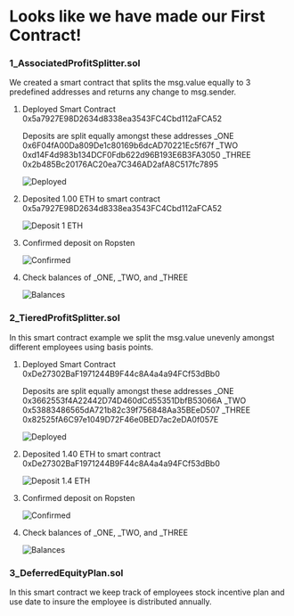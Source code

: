 # Looks like we have made our First Contract!

### 1_AssociatedProfitSplitter.sol
We created a smart contract that splits the msg.value equally to 3 predefined addresses and returns any change to msg.sender.  

1.  Deployed Smart Contract 0x5a7927E98D2634d8338ea3543FC4Cbd112aFCA52

    Deposits are split equally amongst these addresses
    _ONE        0x6F04fA00Da809De1c80169b6dcAD70221Ec5f67f 
    _TWO        0xd14F4d983b134DCF0Fdb622d96B193E6B3FA3050
    _THREE      0x2b485Bc20176AC20ea7C346AD2afA8C517fc7895

    ![Deployed](Images/1.0_deploy_contract.PNG)

2.  Deposited 1.00 ETH to smart contract 0x5a7927E98D2634d8338ea3543FC4Cbd112aFCA52

    ![Deposit 1 ETH](Images/1.1_deposit_to_contract.PNG)

3.  Confirmed deposit on Ropsten 

    ![Confirmed](Images/1.2_deposit_confirmation.PNG)

4.  Check balances of _ONE, _TWO, and _THREE

    ![Balances](Images/1.3_split_to_employees.PNG)

### 2_TieredProfitSplitter.sol
In this smart contract example we split the msg.value unevenly amongst different employees using basis points.

1.  Deployed Smart Contract 0xDe27302BaF1971244B9F44c8A4a4a94FCf53dBb0

    Deposits are split equally amongst these addresses
    _ONE        0x3662553f4A22442D74D460dCd55351DbfB53066A
    _TWO        0x53883486565dA721b82c39f756848Aa35BEeD507
    _THREE      0x82525fA6C97e1049D72F46e0BED7ac2eDA0f057E

    ![Deployed](Images/2.0_deploy_contract.PNG)

2.  Deposited 1.40 ETH to smart contract 0xDe27302BaF1971244B9F44c8A4a4a94FCf53dBb0

    ![Deposit 1.4 ETH](Images/2.1_deposit_to_contract.PNG)

3.  Confirmed deposit on Ropsten 

    ![Confirmed](Images/2.2_deposit_confirmation.PNG)

4.  Check balances of _ONE, _TWO, and _THREE

    ![Balances](Images/2.3_split_to_employees.PNG)

### 3_DeferredEquityPlan.sol
In this smart contract we keep track of employees stock incentive plan and use date to insure the employee is distributed annually.


